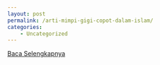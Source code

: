 ```yaml
---
layout: post
permalink: /arti-mimpi-gigi-copot-dalam-islam/
categories:
    - Uncategorized
---
```


[Baca Selengkapnya](/03)
